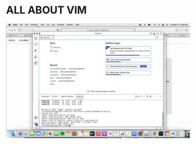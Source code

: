 # ALL ABOUT VIM
![](https://github.com/gammii23/cse15l-lab-reports/blob/main/Screen%20Shot%202023-05-23%20at%2012.46.26%20AM.png)
